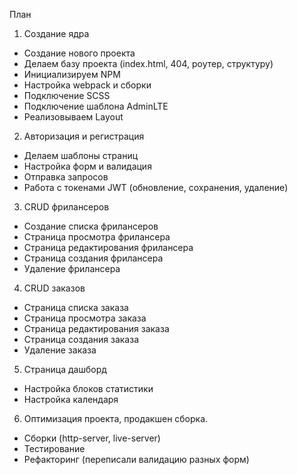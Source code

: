 План
1. Создание ядра
- Создание нового проекта
- Делаем базу проекта (index.html, 404, роутер, структуру)
- Инициализируем NPM
- Настройка webpack и сборки
- Подключение SCSS
- Подключение шаблона AdminLTE
- Реализовываем Layout
2. Авторизация и регистрация
- Делаем шаблоны страниц
- Настройка форм и валидация
- Отправка запросов
- Работа с токенами JWT (обновление, сохранения, удаление)
3. CRUD фрилансеров
- Создание списка фрилансеров
- Страница просмотра фрилансера
- Страница редактирования фрилансера
- Страница создания фрилансера
- Удаление фрилансера
4. CRUD заказов
- Страница списка заказа
- Страница просмотра заказа
- Страница редактирования заказа
- Страница создания заказа
- Удаление заказа
5. Страница дашборд
- Настройка блоков статистики
- Настройка календаря
6. Оптимизация проекта, продакшен сборка.
- Сборки (http-server, live-server)
- Тестирование
- Рефакторинг (переписали валидацию разных форм)
